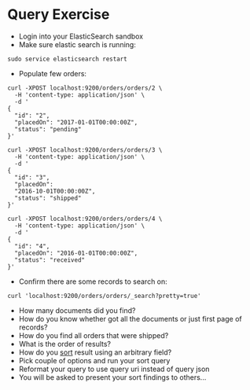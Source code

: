 # Query Exercise #

* Login into your ElasticSearch sandbox
* Make sure elastic search is running:
```
sudo service elasticsearch restart
```
* Populate few orders:
```
curl -XPOST localhost:9200/orders/orders/2 \
  -H 'content-type: application/json' \
  -d '
{
  "id": "2", 
  "placedOn": "2017-01-01T00:00:00Z", 
  "status": "pending"
}'
```
```
curl -XPOST localhost:9200/orders/orders/3 \
  -H 'content-type: application/json' \
  -d '
{
  "id": "3", 
  "placedOn": 
  "2016-10-01T00:00:00Z", 
  "status": "shipped"
}'
```
```
curl -XPOST localhost:9200/orders/orders/4 \
  -H 'content-type: application/json' \
  -d '
{
  "id": "4", 
  "placedOn": "2016-01-01T00:00:00Z", 
  "status": "received"
}'
```
* Confirm there are some records to search on:
```
curl 'localhost:9200/orders/orders/_search?pretty=true'
```
* How many documents did you find?
* How do you know whether got all the documents or just first page of records?
* How do you find all orders that were shipped?
* What is the order of results?
* How do you <a href="https://www.elastic.co/guide/en/elasticsearch/reference/current/search-request-sort.html" target="_blank">sort</a> result using an arbitrary field?
* Pick couple of options and run your sort query
* Reformat your query to use query uri instead of query json
* You will be asked to present your sort findings to others...